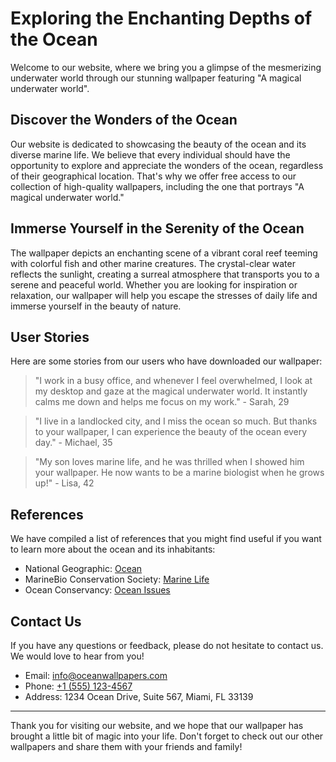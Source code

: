 <!--
Write me content for website with wallpaper which alt text is:

"A magical underwater world"

The name/title of the page should not be 1:1 copy of the alt text but rather a real content of the website which is using this wallpaper.

- Use markdown format
- Start with the heading
- The content should look like a real website
- Include real sections like references, contact, user stories, etc. use things relevant to the page purpose.
- Feel free to use structure like headings, bullets, numbering, blockquotes, paragraphs, horizontal lines, etc.
- You can use formatting like bold or _italic_
- You can include UTF-8 emojis
- Links should be only #hash anchors (and you can refer to the document itself)
- Do not include images
-->

<!--font:Montserrat-->

# Exploring the Enchanting Depths of the Ocean

Welcome to our website, where we bring you a glimpse of the mesmerizing underwater world through our stunning wallpaper featuring "A magical underwater world".

## Discover the Wonders of the Ocean

Our website is dedicated to showcasing the beauty of the ocean and its diverse marine life. We believe that every individual should have the opportunity to explore and appreciate the wonders of the ocean, regardless of their geographical location. That's why we offer free access to our collection of high-quality wallpapers, including the one that portrays "A magical underwater world."

## Immerse Yourself in the Serenity of the Ocean

The wallpaper depicts an enchanting scene of a vibrant coral reef teeming with colorful fish and other marine creatures. The crystal-clear water reflects the sunlight, creating a surreal atmosphere that transports you to a serene and peaceful world. Whether you are looking for inspiration or relaxation, our wallpaper will help you escape the stresses of daily life and immerse yourself in the beauty of nature.

## User Stories

Here are some stories from our users who have downloaded our wallpaper:

> "I work in a busy office, and whenever I feel overwhelmed, I look at my desktop and gaze at the magical underwater world. It instantly calms me down and helps me focus on my work." - Sarah, 29

> "I live in a landlocked city, and I miss the ocean so much. But thanks to your wallpaper, I can experience the beauty of the ocean every day." - Michael, 35

> "My son loves marine life, and he was thrilled when I showed him your wallpaper. He now wants to be a marine biologist when he grows up!" - Lisa, 42

## References

We have compiled a list of references that you might find useful if you want to learn more about the ocean and its inhabitants:

-   National Geographic: [Ocean](#)
-   MarineBio Conservation Society: [Marine Life](#)
-   Ocean Conservancy: [Ocean Issues](#)

## Contact Us

If you have any questions or feedback, please do not hesitate to contact us. We would love to hear from you!

-   Email: [info@oceanwallpapers.com](mailto:info@oceanwallpapers.com)
-   Phone: [+1 (555) 123-4567](tel:+15551234567)
-   Address: 1234 Ocean Drive, Suite 567, Miami, FL 33139

---

Thank you for visiting our website, and we hope that our wallpaper has brought a little bit of magic into your life. Don't forget to check out our other wallpapers and share them with your friends and family!
